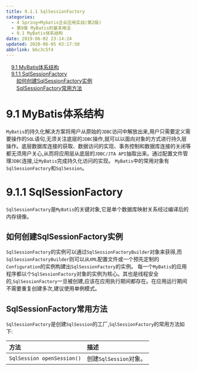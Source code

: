 ```yaml
---
title: 9.1.1 SqlSessionFactory
categories: 
  - 4 Spring+Mybatis企业应用实战(第2版)
  - 第9章 MyBatis的基本用法
  - 9.1 MyBatis体系结构
date: 2019-06-02 23:14:24
updated: 2020-06-05 03:17:50
abbrlink: b6c3c5f4
---
```

<div id='my_toc'><a href="/JavaReadingNotes/b6c3c5f4/#9-1-MyBatis体系结构" class="header_1">9.1 MyBatis体系结构</a>&nbsp;<br><a href="/JavaReadingNotes/b6c3c5f4/#9-1-1-SqlSessionFactory" class="header_1">9.1.1 SqlSessionFactory</a>&nbsp;<br><a href="/JavaReadingNotes/b6c3c5f4/#如何创建SqlSessionFactory实例" class="header_2">如何创建SqlSessionFactory实例</a>&nbsp;<br><a href="/JavaReadingNotes/b6c3c5f4/#SqlSessionFactory常用方法" class="header_2">SqlSessionFactory常用方法</a>&nbsp;<br></div>
<style>.header_1{margin-left: 1em;}.header_2{margin-left: 2em;}.header_3{margin-left: 3em;}.header_4{margin-left: 4em;}.header_5{margin-left: 5em;}.header_6{margin-left: 6em;}</style>
<!--more-->
<script>if (navigator.platform.search('arm')==-1){document.getElementById('my_toc').style.display = 'none';}var e,p = document.getElementsByTagName('p');while (p.length>0) {e = p[0];e.parentElement.removeChild(e);}</script>

<!--end-->
# 9.1 MyBatis体系结构
`MyBatis`的持久化解决方案将用户从原始的`JDBC`访问中解放出来,用户只需要定义需要操作的`SQL`语句,无须关注底层的`JDBC`操作,就可以以面向对象的方式进行持久层操作。底层数据库连接的获取、数据访问的实现、事务控制和数据库连接的关闭等都无须用户关心,从而将应用层从底层的`JDBC/JTA API`抽取出来。通过配置文件管理`JDBC`连接,让`MyBatis`完成持久化访问的实现。
`MyBatis`中的常用对象有`SqlSessionFactory`和`SqlSession`。
# 9.1.1 SqlSessionFactory
`SqlSessionFactory`是`MyBatis`的关键对象,它是单个数据库映射关系经过编译后的内存镜像。
## 如何创建SqlSessionFactory实例
`SqlSessionFactory`的实例可以通过`SqlSessionFactoryBuilder`对象来获得,而`SqlSessionFactoryBuilder`则可以从`XML`配置文件或一个预先定制的`Configuration`的实例构建出`SqlSessionFactory`的实例。
每一个`MyBatis`的应用程序都以个`SqlSessionFactory`对象的实例为核心。其也是线程安全的,`SqlSessionFactory`一旦被创建,应该在应用执行期间都存在。在应用运行期间不需要重复创建多次,建议使用单例模式。
## SqlSessionFactory常用方法
`SqlSessionFactory`是创建`SqlSession`的工厂,`SqlSessionFactory`的常用方法如下:

|方法|描述|
|:---|:---|
|`SqlSession openSession()`|创建`SqlSession`对象。|

